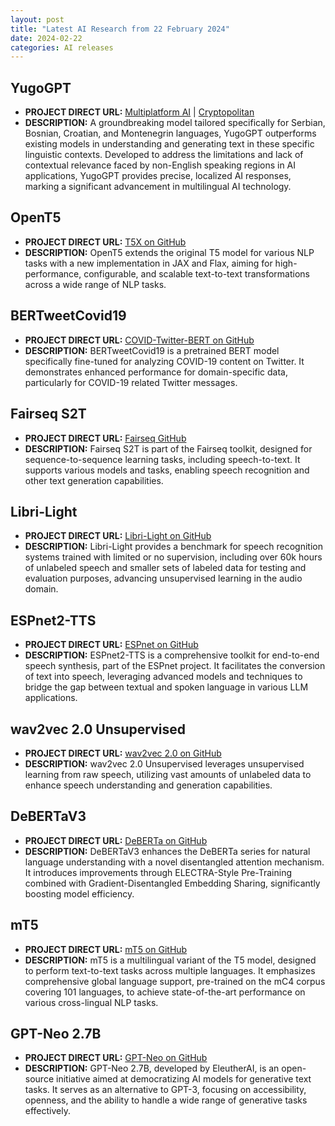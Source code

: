 ```yaml
---
layout: post
title: "Latest AI Research from 22 February 2024"
date: 2024-02-22
categories: AI releases
---
```



## YugoGPT
- **PROJECT DIRECT URL:** [Multiplatform AI](https://multiplatform.ai/yugogpt-transforming-ai-for-south-slavic-languages) | [Cryptopolitan](https://www.cryptopolitan.com/aleksa-gordic-launches-yugogpt-the-premier-chatgpt-clone-for-south-slavic-languages)
- **DESCRIPTION:** A groundbreaking model tailored specifically for Serbian, Bosnian, Croatian, and Montenegrin languages, YugoGPT outperforms existing models in understanding and generating text in these specific linguistic contexts. Developed to address the limitations and lack of contextual relevance faced by non-English speaking regions in AI applications, YugoGPT provides precise, localized AI responses, marking a significant advancement in multilingual AI technology.


## OpenT5
- **PROJECT DIRECT URL:** [T5X on GitHub](https://github.com/google-research/t5x)
- **DESCRIPTION:** OpenT5 extends the original T5 model for various NLP tasks with a new implementation in JAX and Flax, aiming for high-performance, configurable, and scalable text-to-text transformations across a wide range of NLP tasks.


## BERTweetCovid19
- **PROJECT DIRECT URL:** [COVID-Twitter-BERT on GitHub](https://github.com/digitalepidemiologylab/covid-twitter-bert)
- **DESCRIPTION:** BERTweetCovid19 is a pretrained BERT model specifically fine-tuned for analyzing COVID-19 content on Twitter. It demonstrates enhanced performance for domain-specific data, particularly for COVID-19 related Twitter messages.


## Fairseq S2T
- **PROJECT DIRECT URL:** [Fairseq GitHub](https://github.com/facebookresearch/fairseq)
- **DESCRIPTION:** Fairseq S2T is part of the Fairseq toolkit, designed for sequence-to-sequence learning tasks, including speech-to-text. It supports various models and tasks, enabling speech recognition and other text generation capabilities.


## Libri-Light
- **PROJECT DIRECT URL:** [Libri-Light on GitHub](https://github.com/facebookresearch/libri-light)
- **DESCRIPTION:** Libri-Light provides a benchmark for speech recognition systems trained with limited or no supervision, including over 60k hours of unlabeled speech and smaller sets of labeled data for testing and evaluation purposes, advancing unsupervised learning in the audio domain.

## ESPnet2-TTS
- **PROJECT DIRECT URL:** [ESPnet on GitHub](https://github.com/espnet/espnet)
- **DESCRIPTION:** ESPnet2-TTS is a comprehensive toolkit for end-to-end speech synthesis, part of the ESPnet project. It facilitates the conversion of text into speech, leveraging advanced models and techniques to bridge the gap between textual and spoken language in various LLM applications.


## wav2vec 2.0 Unsupervised
- **PROJECT DIRECT URL:** [wav2vec 2.0 on GitHub](https://github.com/facebookresearch/fairseq/blob/main/examples/wav2vec/README.md)
- **DESCRIPTION:** wav2vec 2.0 Unsupervised leverages unsupervised learning from raw speech, utilizing vast amounts of unlabeled data to enhance speech understanding and generation capabilities.

## DeBERTaV3
- **PROJECT DIRECT URL:** [DeBERTa on GitHub](https://github.com/microsoft/DeBERTa)
- **DESCRIPTION:** DeBERTaV3 enhances the DeBERTa series for natural language understanding with a novel disentangled attention mechanism. It introduces improvements through ELECTRA-Style Pre-Training combined with Gradient-Disentangled Embedding Sharing, significantly boosting model efficiency.

## mT5
- **PROJECT DIRECT URL:** [mT5 on GitHub](https://github.com/google-research/multilingual-t5)
- **DESCRIPTION:** mT5 is a multilingual variant of the T5 model, designed to perform text-to-text tasks across multiple languages. It emphasizes comprehensive global language support, pre-trained on the mC4 corpus covering 101 languages, to achieve state-of-the-art performance on various cross-lingual NLP tasks.

## GPT-Neo 2.7B
- **PROJECT DIRECT URL:** [GPT-Neo on GitHub](https://github.com/EleutherAI/gpt-neo)
- **DESCRIPTION:** GPT-Neo 2.7B, developed by EleutherAI, is an open-source initiative aimed at democratizing AI models for generative text tasks. It serves as an alternative to GPT-3, focusing on accessibility, openness, and the ability to handle a wide range of generative tasks effectively.


